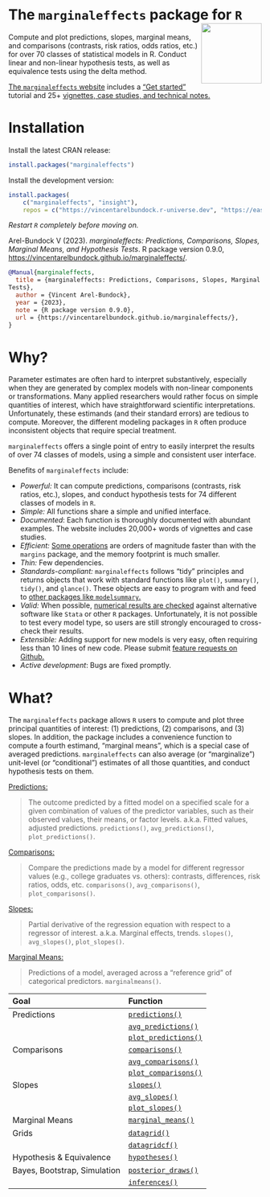 
# The `marginaleffects` package for `R` <img src="https://user-images.githubusercontent.com/987057/134899484-e3392510-2e94-4c39-9830-53356fa5feed.png" align="right" alt="" width="120" />

<!--
[![Codecov test coverage](https://codecov.io/gh/vincentarelbundock/marginaleffects/branch/main/graph/badge.svg)](https://app.codecov.io/gh/vincentarelbundock/marginaleffects?branch=main)
[![R-CMD-check](https://github/To cl.com/vincentarelbundock/marginaleffects/workflows/R-CMD-check/badge.svg)](https://github.com/vincentarelbundock/marginaleffects/actions)
[![CRAN status](https://www.r-pkg.org/badges/version/marginaleffects)](https://CRAN.R-project.org/package=marginaleffects)
[![status](https://tinyverse.netlify.com/badge/marginaleffects)](https://CRAN.R-project.org/package=marginaleffects)
-->

Compute and plot predictions, slopes, marginal means, and comparisons
(contrasts, risk ratios, odds ratios, etc.) for over 70 classes of
statistical models in R. Conduct linear and non-linear hypothesis tests,
as well as equivalence tests using the delta method.

[The `marginaleffects`
website](https://vincentarelbundock.github.io/marginaleffects/) includes
a [“Get
started”](https://vincentarelbundock.github.io/marginaleffects/articles/marginaleffects.html)
tutorial and 25+ [vignettes, case studies, and technical
notes.](https://vincentarelbundock.github.io/marginaleffects/articles/index.html)

# Installation

Install the latest CRAN release:

``` r
install.packages("marginaleffects")
```

Install the development version:

``` r
install.packages(
    c("marginaleffects", "insight"),
    repos = c("https://vincentarelbundock.r-universe.dev", "https://easystats.r-universe.dev"))
```

*Restart `R` completely before moving on.*

Arel-Bundock V (2023). *marginaleffects: Predictions, Comparisons,
Slopes, Marginal Means, and Hypothesis Tests*. R package version 0.9.0,
<https://vincentarelbundock.github.io/marginaleffects/>.

``` bibtex
@Manual{marginaleffects,
  title = {marginaleffects: Predictions, Comparisons, Slopes, Marginal Means, and Hypothesis
Tests},
  author = {Vincent Arel-Bundock},
  year = {2023},
  note = {R package version 0.9.0},
  url = {https://vincentarelbundock.github.io/marginaleffects/},
}
```

# Why?

Parameter estimates are often hard to interpret substantively,
especially when they are generated by complex models with non-linear
components or transformations. Many applied researchers would rather
focus on simple quantities of interest, which have straightforward
scientific interpretations. Unfortunately, these estimands (and their
standard errors) are tedious to compute. Moreover, the different
modeling packages in `R` often produce inconsistent objects that require
special treatment.

`marginaleffects` offers a single point of entry to easily interpret the
results of over 74 classes of models, using a simple and consistent user
interface.

Benefits of `marginaleffects` include:

  - *Powerful:* It can compute predictions, comparisons (contrasts, risk
    ratios, etc.), slopes, and conduct hypothesis tests for 74 different
    classes of models in `R`.
  - *Simple:* All functions share a simple and unified interface.
  - *Documented*: Each function is thoroughly documented with abundant
    examples. The website includes 20,000+ words of vignettes and case
    studies.
  - *Efficient:* [Some
    operations](https://vincentarelbundock.github.io/marginaleffects/articles/performance.html)
    are orders of magnitude faster than with the `margins` package, and
    the memory footprint is much smaller.
  - *Thin:* Few dependencies.
  - *Standards-compliant:* `marginaleffects` follows “tidy” principles
    and returns objects that work with standard functions like `plot()`,
    `summary()`, `tidy()`, and `glance()`. These objects are easy to
    program with and feed to [other packages like
    `modelsummary`.](https://vincentarelbundock.github.io/marginaleffects/)
  - *Valid:* When possible, [numerical results are
    checked](https://vincentarelbundock.github.io/marginaleffects/articles/supported_models.html)
    against alternative software like `Stata` or other `R` packages.
    Unfortunately, it is not possible to test every model type, so users
    are still strongly encouraged to cross-check their results.
  - *Extensible:* Adding support for new models is very easy, often
    requiring less than 10 lines of new code. Please submit [feature
    requests on
    Github.](https://github.com/vincentarelbundock/marginaleffects/issues)
  - *Active development*: Bugs are fixed promptly.

# What?

The `marginaleffects` package allows `R` users to compute and plot three
principal quantities of interest: (1) predictions, (2) comparisons, and
(3) slopes. In addition, the package includes a convenience function to
compute a fourth estimand, “marginal means”, which is a special case of
averaged predictions. `marginaleffects` can also average (or
“marginalize”) unit-level (or “conditional”) estimates of all those
quantities, and conduct hypothesis tests on them.

[Predictions:](https://vincentarelbundock.github.io/marginaleffects/articles/predictions.html)

> The outcome predicted by a fitted model on a specified scale for a
> given combination of values of the predictor variables, such as their
> observed values, their means, or factor levels. a.k.a. Fitted values,
> adjusted predictions. `predictions()`, `avg_predictions()`,
> `plot_predictions()`.

[Comparisons:](https://vincentarelbundock.github.io/marginaleffects/articles/comparisons.html)

> Compare the predictions made by a model for different regressor values
> (e.g., college graduates vs. others): contrasts, differences, risk
> ratios, odds, etc. `comparisons()`, `avg_comparisons()`,
> `plot_comparisons()`.

[Slopes:](https://vincentarelbundock.github.io/marginaleffects/articles/slopes.html)

> Partial derivative of the regression equation with respect to a
> regressor of interest. a.k.a. Marginal effects, trends. `slopes()`,
> `avg_slopes()`, `plot_slopes()`.

[Marginal
Means:](https://vincentarelbundock.github.io/marginaleffects/articles/marginalmeans.html)

> Predictions of a model, averaged across a “reference grid” of
> categorical predictors. `marginalmeans()`.

| Goal                         | Function                                                                                                     |
| :--------------------------- | :----------------------------------------------------------------------------------------------------------- |
| Predictions                  | [`predictions()`](https://vincentarelbundock.github.io/marginaleffects/reference/comparisons.html)           |
|                              | [`avg_predictions()`](https://vincentarelbundock.github.io/marginaleffects/reference/comparisons.html)       |
|                              | [`plot_predictions()`](https://vincentarelbundock.github.io/marginaleffects/reference/plot_comparisons.html) |
| Comparisons                  | [`comparisons()`](https://vincentarelbundock.github.io/marginaleffects/reference/comparisons.html)           |
|                              | [`avg_comparisons()`](https://vincentarelbundock.github.io/marginaleffects/reference/comparisons.html)       |
|                              | [`plot_comparisons()`](https://vincentarelbundock.github.io/marginaleffects/reference/plot_comparisons.html) |
| Slopes                       | [`slopes()`](https://vincentarelbundock.github.io/marginaleffects/reference/slopes.html)                     |
|                              | [`avg_slopes()`](https://vincentarelbundock.github.io/marginaleffects/reference/slopes.html)                 |
|                              | [`plot_slopes()`](https://vincentarelbundock.github.io/marginaleffects/reference/plot_slopes.html)           |
| Marginal Means               | [`marginal_means()`](https://vincentarelbundock.github.io/marginaleffects/reference/marginal_means.html)     |
| Grids                        | [`datagrid()`](https://vincentarelbundock.github.io/marginaleffects/reference/datagrid.html)                 |
|                              | [`datagridcf()`](https://vincentarelbundock.github.io/marginaleffects/reference/datagrid.html)               |
| Hypothesis & Equivalence     | [`hypotheses()`](https://vincentarelbundock.github.io/marginaleffects/reference/hypotheses.html)             |
| Bayes, Bootstrap, Simulation | [`posterior_draws()`](https://vincentarelbundock.github.io/marginaleffects/reference/inferences.html)        |
|                              | [`inferences()`](https://vincentarelbundock.github.io/marginaleffects/reference/inferences.html)             |
